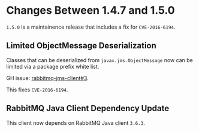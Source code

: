 # Changes Between 1.4.7 and 1.5.0

`1.5.0` is a maintainence release that includes a fix
for `CVE-2016-6194`.

## Limited ObjectMessage Deserialization

Classes that can be deserialized from `javax.jms.ObjectMessage`
now can be limited via a package prefix white list.

GH issue: [rabbitmq-jms-client#3](https://github.com/rabbitmq/rabbitmq-jms-client/issues/3).

This fixes `CVE-2016-6194`.


## RabbitMQ Java Client Dependency Update

This client now depends on RabbitMQ Java client `3.6.3`.
